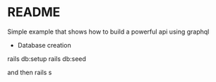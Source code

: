 # README

Simple example that shows how to build a powerful api using graphql

* Database creation

rails db:setup
rails db:seed

and then rails s
